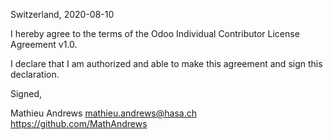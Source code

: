 Switzerland, 2020-08-10

I hereby agree to the terms of the Odoo Individual Contributor License
Agreement v1.0.

I declare that I am authorized and able to make this agreement and sign this
declaration.

Signed,

Mathieu Andrews mathieu.andrews@hasa.ch https://github.com/MathAndrews
